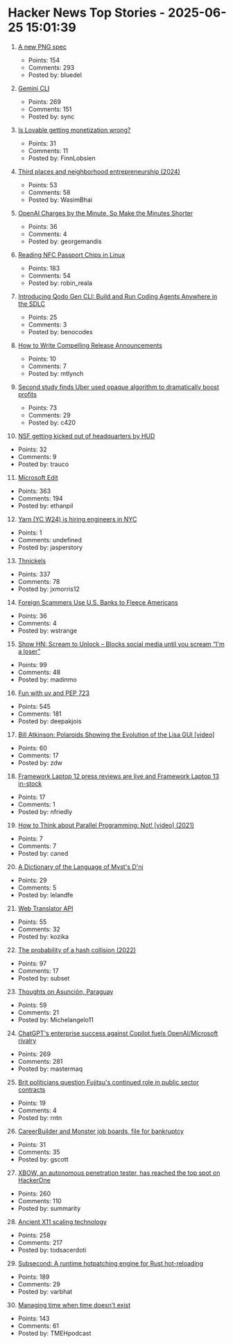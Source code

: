 # Hacker News Top Stories - 2025-06-25 15:01:39

1. [A new PNG spec](https://www.programmax.net/articles/png-is-back/)
   - Points: 154
   - Comments: 293
   - Posted by: bluedel

2. [Gemini CLI](https://blog.google/technology/developers/introducing-gemini-cli-open-source-ai-agent/)
   - Points: 269
   - Comments: 151
   - Posted by: sync

3. [Is Lovable getting monetization wrong?](https://getlago.substack.com/p/lovable-makes-60m-in-6-monthsbut)
   - Points: 31
   - Comments: 11
   - Posted by: FinnLobsien

4. [Third places and neighborhood entrepreneurship (2024)](https://www.nber.org/papers/w32604)
   - Points: 53
   - Comments: 58
   - Posted by: WasimBhai

5. [OpenAI Charges by the Minute, So Make the Minutes Shorter](https://george.mand.is/2025/06/openai-charges-by-the-minute-so-make-the-minutes-shorter/)
   - Points: 36
   - Comments: 4
   - Posted by: georgemandis

6. [Reading NFC Passport Chips in Linux](https://shkspr.mobi/blog/2025/06/reading-nfc-passport-chips-in-linux/)
   - Points: 183
   - Comments: 54
   - Posted by: robin_reala

7. [Introducing Qodo Gen CLI: Build and Run Coding Agents Anywhere in the SDLC](https://www.qodo.ai/blog/introducing-qodo-gen-cli-build-run-and-automate-agents-anywhere-in-your-sdlc/)
   - Points: 25
   - Comments: 3
   - Posted by: benocodes

8. [How to Write Compelling Release Announcements](https://refactoringenglish.com/chapters/release-announcements/)
   - Points: 10
   - Comments: 7
   - Posted by: mtlynch

9. [Second study finds Uber used opaque algorithm to dramatically boost profits](https://www.theguardian.com/technology/2025/jun/25/second-study-finds-uber-used-opaque-algorithm-to-dramatically-boost-profits)
   - Points: 73
   - Comments: 29
   - Posted by: c420

10. [NSF getting kicked out of headquarters by HUD](https://www.bloomberg.com/news/articles/2025-06-25/hud-plans-to-move-operations-from-washington-to-virginia)
   - Points: 32
   - Comments: 9
   - Posted by: trauco

11. [Microsoft Edit](https://github.com/microsoft/edit)
   - Points: 363
   - Comments: 194
   - Posted by: ethanpil

12. [Yarn (YC W24) is hiring engineers in NYC](https://www.ycombinator.com/companies/yarn-2/jobs/dAUuy2r-founding-engineer)
   - Points: 1
   - Comments: undefined
   - Posted by: jasperstory

13. [Thnickels](https://thick-coins.net/?_bhlid=8a5736885893b7837e681aa73f890b9805a4673e)
   - Points: 337
   - Comments: 78
   - Posted by: jxmorris12

14. [Foreign Scammers Use U.S. Banks to Fleece Americans](https://www.propublica.org/article/pig-butchering-scam-cybercrime-us-banks-money-laundering)
   - Points: 36
   - Comments: 4
   - Posted by: wstrange

15. [Show HN: Scream to Unlock – Blocks social media until you scream “I'm a loser”](undefined)
   - Points: 99
   - Comments: 48
   - Posted by: madinmo

16. [Fun with uv and PEP 723](https://www.cottongeeks.com/articles/2025-06-24-fun-with-uv-and-pep-723)
   - Points: 545
   - Comments: 181
   - Posted by: deepakjois

17. [Bill Atkinson: Polaroids Showing the Evolution of the Lisa GUI [video]](https://www.youtube.com/watch?v=Qg0mHFcB510)
   - Points: 60
   - Comments: 17
   - Posted by: zdw

18. [Framework Laptop 12 press reviews are live and Framework Laptop 13 in-stock](https://frame.work/blog/framework-laptop-12-press-reviews-are-live-and-framework-laptop-13-in-stock)
   - Points: 17
   - Comments: 1
   - Posted by: nfriedly

19. [How to Think about Parallel Programming: Not! [video] (2021)](https://www.infoq.com/presentations/Thinking-Parallel-Programming/)
   - Points: 7
   - Comments: 7
   - Posted by: caned

20. [A Dictionary of the Language of Myst's D'ni](http://www.eldalamberon.com/dni_dict.htm)
   - Points: 29
   - Comments: 5
   - Posted by: lelandfe

21. [Web Translator API](https://developer.mozilla.org/en-US/docs/Web/API/Translator)
   - Points: 55
   - Comments: 32
   - Posted by: kozika

22. [The probability of a hash collision (2022)](https://kevingal.com/blog/collisions.html)
   - Points: 97
   - Comments: 17
   - Posted by: subset

23. [Thoughts on Asunción, Paraguay](https://cpsi.media/p/thoughts-on-asuncion-paraguay)
   - Points: 59
   - Comments: 21
   - Posted by: Michelangelo11

24. [ChatGPT's enterprise success against Copilot fuels OpenAI/Microsoft rivalry](https://www.bloomberg.com/news/articles/2025-06-24/chatgpt-vs-copilot-inside-the-openai-and-microsoft-rivalry)
   - Points: 269
   - Comments: 281
   - Posted by: mastermaq

25. [Brit politicians question Fujitsu's continued role in public sector contracts](https://www.theregister.com/2025/06/25/fujitsu_public_sector_contracts/)
   - Points: 19
   - Comments: 4
   - Posted by: rntn

26. [CareerBuilder and Monster job boards, file for bankruptcy](https://www.reuters.com/legal/litigation/careerbuilder-monster-which-once-dominated-online-job-boards-file-bankruptcy-2025-06-24/)
   - Points: 31
   - Comments: 35
   - Posted by: gscott

27. [XBOW, an autonomous penetration tester, has reached the top spot on HackerOne](https://xbow.com/blog/top-1-how-xbow-did-it/)
   - Points: 260
   - Comments: 110
   - Posted by: summarity

28. [Ancient X11 scaling technology](https://flak.tedunangst.com/post/forbidden-secrets-of-ancient-X11-scaling-technology-revealed)
   - Points: 258
   - Comments: 217
   - Posted by: todsacerdoti

29. [Subsecond: A runtime hotpatching engine for Rust hot-reloading](https://docs.rs/subsecond/0.7.0-alpha.1/subsecond/index.html)
   - Points: 189
   - Comments: 29
   - Posted by: varbhat

30. [Managing time when time doesn't exist](https://multiverseemployeehandbook.com/blog/temporal-resources-managing-time-when-time-doesnt-exist/)
   - Points: 143
   - Comments: 61
   - Posted by: TMEHpodcast


